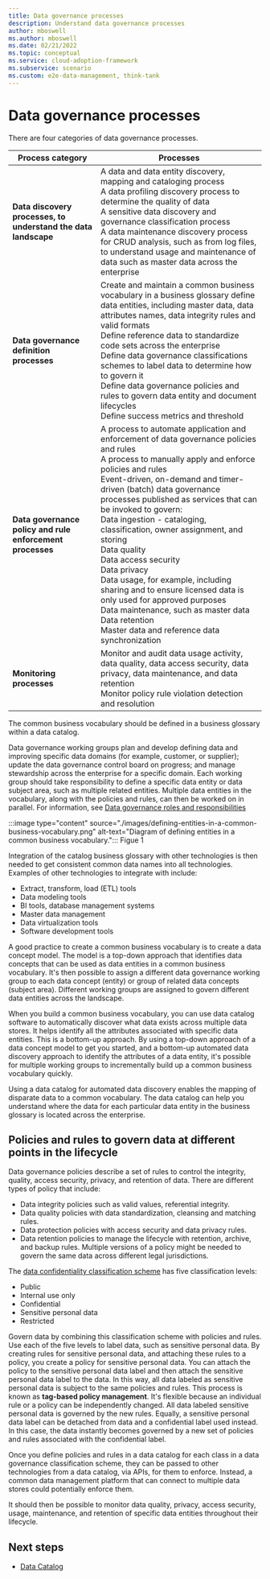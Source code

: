 ```yaml
---
title: Data governance processes
description: Understand data governance processes
author: mboswell
ms.author: mboswell
ms.date: 02/21/2022
ms.topic: conceptual
ms.service: cloud-adoption-framework
ms.subservice: scenario
ms.custom: e2e-data-management, think-tank
---
```


# Data governance processes

There are four categories of data governance processes.

|Process category|  Processes|
|--|--|
|**Data discovery processes, to understand the data landscape** | A data and data entity discovery, mapping and cataloging process <br> A data profiling discovery process to determine the quality of data <br> A sensitive data discovery and governance classification process <br> A data maintenance discovery process for CRUD analysis, such as from log files, to understand usage and maintenance of data such as master data across the enterprise |
|**Data governance definition processes** | Create and maintain a common business vocabulary in a business glossary define data entities, including master data, data attributes names, data integrity rules and valid formats <br> Define reference data to standardize code sets across the enterprise <br> Define data governance classifications schemes to label data to determine how to govern it <br> Define data governance policies and rules to govern data entity and document lifecycles <br> Define success metrics and threshold |
|**Data governance policy and rule enforcement processes** | A process to automate application and enforcement of data governance policies and rules <br> A process to manually apply and enforce policies and rules <br> Event-driven, on-demand and timer-driven (batch) data governance processes published as services that can be invoked to govern: <br> Data ingestion - cataloging, classification, owner assignment, and storing <br> Data quality <br> Data access security <br> Data privacy <br> Data usage, for example, including sharing and to ensure licensed data is only used for approved purposes <br> Data maintenance, such as master data <br> Data retention <br> Master data and reference data synchronization |
| **Monitoring processes** | Monitor and audit data usage activity, data quality, data access security, data privacy, data maintenance, and data retention <br> Monitor policy rule violation detection and resolution |

The common business vocabulary should be defined in a business glossary within a data catalog.

Data governance working groups plan and develop defining data and improving specific data domains (for example, customer, or supplier); update the data governance control board on progress; and manage stewardship across the enterprise for a specific domain. Each working group should take responsibility to define a specific data entity or data subject area, such as multiple related entities. Multiple data entities in the vocabulary, along with the policies and rules, can then be worked on in parallel. For information, see [Data governance roles and responsibilities](organize-roles-and-teams.md#data-governance-roles-and-responsibilities)

:::image type="content" source="./images/defining-entities-in-a-common-business-vocabulary.png" alt-text="Diagram of defining entities in a common business vocabulary.":::
Figue 1

Integration of the catalog business glossary with other technologies is then needed to get consistent common data names into all technologies. Examples of other technologies to integrate with include:

- Extract, transform, load (ETL) tools
- Data modeling tools
- BI tools, database management systems
- Master data management
- Data virtualization tools
- Software development tools

A good practice to create a common business vocabulary is to create a data concept model. The model is a top-down approach that identifies data concepts that can be used as data entities in a common business vocabulary. It's then possible to assign a different data governance working group to each data concept (entity) or group of related data concepts (subject area). Different working groups are assigned to govern different data entities across the landscape.

When you build a common business vocabulary, you can use data catalog software to automatically discover what data exists across multiple data stores. It helps identify all the attributes associated with specific data entities. This is a bottom-up approach. By using a top-down approach of a data concept model to get you started, and a bottom-up automated data discovery approach to identify the attributes of a data entity, it's possible for multiple working groups to incrementally build up a common business vocabulary quickly.

Using a data catalog for automated data discovery enables the mapping of disparate data to a common vocabulary. The data catalog can help you understand where the data for each particular data entity in the business glossary is located across the enterprise.

## Policies and rules to govern data at different points in the lifecycle

Data governance policies describe a set of rules to control the integrity, quality, access security, privacy, and retention of data. There are different types of policy that include:

- Data integrity policies such as valid values, referential integrity.
- Data quality policies with data standardization, cleansing and matching rules.
- Data protection policies with access security and data privacy rules.
- Data retention policies to manage the lifecycle with retention, archive, and backup rules. Multiple versions of a policy might be needed to govern the same data across different legal jurisdictions.

The [data confidentiality classification scheme](./govern-requirements.md#data-confidentiality-classification-scheme) has five classification levels:

- Public
- Internal use only
- Confidential
- Sensitive personal data
- Restricted

Govern data by combining this classification scheme with policies and rules. Use each of the five levels to label data, such as sensitive personal data. By creating rules for sensitive personal data, and attaching these rules to a policy, you create a policy for sensitive personal data. You can attach the policy to the sensitive personal data label and then attach the sensitive personal data label to the data. In this way, all data labeled as sensitive personal data is subject to the same policies and rules. This process is known as **tag-based policy management**. It's flexible because an individual rule or a policy can be independently changed. All data labeled sensitive personal data is governed by the new rules. Equally, a sensitive personal data label can be detached from data and a confidential label used instead. In this case, the data instantly becomes governed by a new set of policies and rules associated with the confidential label.

Once you define policies and rules in a data catalog for each class in a data governance classification scheme, they can be passed to other technologies from a data catalog, via APIs, for them to enforce. Instead, a common data management platform that can connect to multiple data stores could potentially enforce them.

It should then be possible to monitor data quality, privacy, access security, usage, maintenance, and retention of specific data entities throughout their lifecycle.

## Next steps

- [Data Catalog](govern-data-catalog.md)
